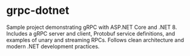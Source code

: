 # grpc-dotnet
Sample project demonstrating gRPC with ASP.NET Core and .NET 8. Includes a gRPC server and client, Protobuf service definitions, and examples of unary and streaming RPCs. Follows clean architecture and modern .NET development practices.
